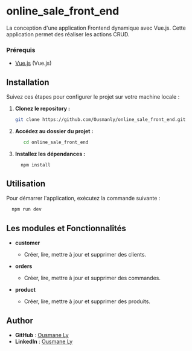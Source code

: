 # online_sale_front_end

La conception d'une application Frontend dynamique avec Vue.js. Cette application permet des réaliser les actions CRUD.

### Prérequis

- [Vue.js](https://vuejs.org/) (Vue.js)

## Installation

Suivez ces étapes pour configurer le projet sur votre machine locale :

1. **Clonez le repository :**

    ```bash
    git clone https://github.com/Ousmanly/online_sale_front_end.git
    ```

2. **Accédez au dossier du projet :**

     ```bash
        cd online_sale_front_end
    ```

3. **Installez les dépendances :**

    ```bash
      npm install
    ```
## Utilisation

Pour démarrer l'application, exécutez la commande suivante :

```bash
  npm run dev 
```

## Les modules et Fonctionnalités

- **customer**
  - Créer, lire, mettre à jour et supprimer des clients.

- **orders**
  - Créer, lire, mettre à jour et supprimer des commandes.

- **product**
  - Créer, lire, mettre à jour et supprimer des produits.

## Author
- **GitHub** : [Ousmane Ly](https://github.com/Ousmanly)
- **LinkedIn** : [Ousmane Ly](www.linkedin.com/in/ousmane-ibrahima-ly-a270a4290)
